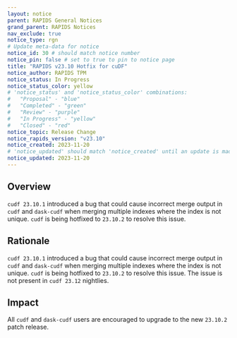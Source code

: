 ```yaml
---
layout: notice
parent: RAPIDS General Notices
grand_parent: RAPIDS Notices
nav_exclude: true
notice_type: rgn
# Update meta-data for notice
notice_id: 30 # should match notice number
notice_pin: false # set to true to pin to notice page
title: "RAPIDS v23.10 Hotfix for cuDF"
notice_author: RAPIDS TPM
notice_status: In Progress
notice_status_color: yellow
# 'notice_status' and 'notice_status_color' combinations:
#   "Proposal" - "blue"
#   "Completed" - "green"
#   "Review" - "purple"
#   "In Progress" - "yellow"
#   "Closed" - "red"
notice_topic: Release Change
notice_rapids_version: "v23.10"
notice_created: 2023-11-20
# 'notice_updated' should match 'notice_created' until an update is made
notice_updated: 2023-11-20
---
```


## Overview

`cudf 23.10.1` introduced a bug that could cause incorrect merge output in `cudf` and `dask-cudf` when merging multiple indexes where the index is not unique. `cudf` is being hotfixed to `23.10.2` to resolve this issue.

## Rationale

`cudf 23.10.1` introduced a bug that could cause incorrect merge output in `cudf` and `dask-cudf` when merging multiple indexes where the index is not unique. `cudf` is being hotfixed to `23.10.2` to resolve this issue. The issue is not present in `cudf 23.12` nightlies.


## Impact

All `cudf` and `dask-cudf` users are encouraged to upgrade to the new `23.10.2` patch release.
